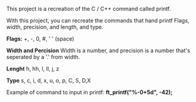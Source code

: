 This project is a recreation of the C / C++ command called printf.

With this project, you can recreate the commands that hand printf Flags, width, precision, and length, and type.

<b>Flags:</b>
+, -, 0, #, ' ' (space)

<b>Width and Percision</b>
Width is a number, and precision is a number that's seperated by a '.' from width.

<b>Lenght</b>
h, hh, l, ll, j, z

<b>Type</b>
s, c, i, d, x, u, o, p, C, S, D,X

Example of command to input in printf:
<b>ft_printf("%-0+5d", -42); </b>
